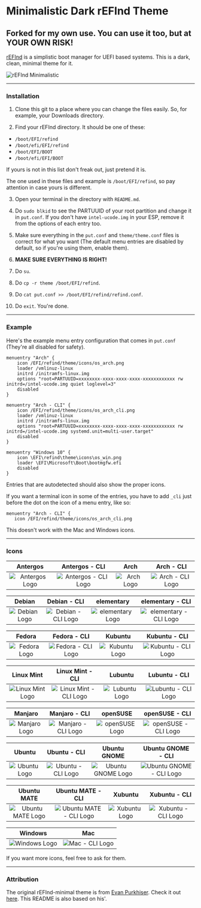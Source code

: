 # Minimalistic Dark rEFInd Theme

## Forked for my own use. You can use it too, but at YOUR OWN RISK!


[rEFInd](http://www.rodsbooks.com/refind/) is a simplistic boot manager for UEFI based systems. This is a dark, clean, minimal theme for it.

![rEFInd Minimalistic](http://i.imgur.com/IXOzMVM.png)
  
---

### Installation

1. Clone this git to a place where you can change the files easily. So, for example, your Downloads directory.

2. Find your rEFInd directory. It should be one of these:
 * `/boot/EFI/refind`
 * `/boot/efi/EFI/refind`
 * `/boot/EFI/BOOT`
 * `/boot/efi/EFI/BOOT`
 
 If yours is not in this list don't freak out, just pretend it is.
 
 The one used in these files and example is `/boot/EFI/refind`, so pay attention in case yours is different.

3. Open your terminal in the directory with `README.md`.

4. Do `sudo blkid` to see the PARTUUID of your root partition and change it in `put.conf`. If you don't have `intel-ucode.img` in your ESP, remove it from the options of each entry too.

5. Make sure everything in the `put.conf` and `theme/theme.conf` files is correct for what you want (The default menu entries are disabled by default, so if you're using them, enable them).

6. **MAKE SURE EVERYTHING IS RIGHT!**

7. Do `su`.

8. Do `cp -r theme /boot/EFI/refind`.

9. Do `cat put.conf >> /boot/EFI/refind/refind.conf`.

10. Do `exit`. You're done.

---

### Example

Here's the example menu entry configuration that comes in `put.conf` (They're all disabled for safety).

```nginx
menuentry "Arch" {
	icon /EFI/refind/theme/icons/os_arch.png
	loader /vmlinuz-linux
	initrd /initramfs-linux.img
	options "root=PARTUUID=xxxxxxxx-xxxx-xxxx-xxxx-xxxxxxxxxxxx rw initrd=/intel-ucode.img quiet loglevel=3"
	disabled
}

menuentry "Arch - CLI" {
	icon /EFI/refind/theme/icons/os_arch_cli.png
	loader /vmlinuz-linux
	initrd /initramfs-linux.img
	options "root=PARTUUID=xxxxxxxx-xxxx-xxxx-xxxx-xxxxxxxxxxxx rw initrd=/intel-ucode.img systemd.unit=multi-user.target"
	disabled
}

menuentry "Windows 10" {
	icon \EFI\refind\theme\icons\os_win.png
	loader \EFI\Microsoft\Boot\bootmgfw.efi
	disabled
}

```

Entries that are autodetected should also show the proper icons.

If you want a terminal icon in some of the entries, you have to add `_cli` just before the dot on the icon of a menu entry, like so:
 ```nginx
menuentry "Arch - CLI" {
	icon /EFI/refind/theme/icons/os_arch_cli.png
```
This doesn't work with the Mac and Windows icons.

---

### Icons

|Antergos|Antergos - CLI|Arch|Arch - CLI|
|:---:|:---:|:---:|:---:|
|![Antergos Logo](http://imgur.com/xurqQVh.png)|![Antergos - CLI Logo](http://imgur.com/1lo1P3A.png)|![Arch Logo](http://imgur.com/ViYuPHe.png)|![Arch - CLI Logo](http://imgur.com/YkoEbrN.png)|

|Debian|Debian - CLI|elementary|elementary - CLI|
|:---:|:---:|:---:|:---:|
|![Debian Logo](http://imgur.com/CESYc0M.png)|![Debian - CLI Logo](http://imgur.com/kyEB7Zj.png)|![elementary Logo](http://imgur.com/zecQ18v.png)|![elementary - CLI Logo](http://imgur.com/78LOw0K.png)|

|Fedora|Fedora - CLI|Kubuntu|Kubuntu - CLI|
|:---:|:---:|:---:|:---:|
|![Fedora Logo](http://imgur.com/yr108gd.png)|![Fedora - CLI Logo](http://imgur.com/O3k9Ar7.png)|![Kubuntu Logo](http://imgur.com/xqw1nem.png)|![Kubuntu - CLI Logo](http://imgur.com/0N93ZzX.png)|

|Linux Mint|Linux Mint - CLI|Lubuntu|Lubuntu - CLI|
|:---:|:---:|:---:|:---:|
|![Linux Mint Logo](http://imgur.com/bLsUq9a.png)|![Linux Mint - CLI Logo](http://imgur.com/CK6bTJb.png)|![Lubuntu Logo](http://imgur.com/SdJOJ46.png)|![Lubuntu - CLI Logo](http://imgur.com/sYAPg5P.png)|

|Manjaro|Manjaro - CLI|openSUSE|openSUSE - CLI|
|:---:|:---:|:---:|:---:|
|![Manjaro Logo](http://imgur.com/POFpb8s.png)|![Manjaro - CLI Logo](http://imgur.com/g5biRjX.png)|![openSUSE Logo](http://imgur.com/p9aVJmK.png)|![openSUSE - CLI Logo](http://imgur.com/jrRrT1n.png)|

|Ubuntu|Ubuntu - CLI|Ubuntu GNOME|Ubuntu GNOME - CLI|
|:---:|:---:|:---:|:---:|
|![Ubuntu Logo](http://imgur.com/M7HoZ33.png)|![Ubuntu - CLI Logo](http://imgur.com/ZFrjPBE.png)|![Ubuntu GNOME Logo](http://imgur.com/TmXBMUv.png)|![Ubuntu GNOME - CLI Logo](http://imgur.com/QqJw57c.png)|

|Ubuntu MATE|Ubuntu MATE - CLI|Xubuntu|Xubuntu - CLI|
|:---:|:---:|:---:|:---:|
|![Ubuntu MATE Logo](http://imgur.com/XXnXdt1.png)|![Ubuntu MATE - CLI Logo](http://imgur.com/JhJ1fiy.png)|![Xubuntu Logo](http://imgur.com/0yDVCIh.png)|![Xubuntu - CLI Logo](http://imgur.com/m8mswX8.png)|

|Windows|Mac|
|:---:|:---:|
|![Windows Logo](http://imgur.com/HXO5KP1.png)|![Mac - CLI Logo](http://imgur.com/FOL5obb.png)|

If you want more icons, feel free to ask for them.

---

### Attribution

The original rEFInd-minimal theme is from [Evan Purkhiser][evan]. Check it out [here][minimal]. 
This README is also based on his'.

[evan]: https://github.com/EvanPurkhiser
[minimal]: https://github.com/EvanPurkhiser/rEFInd-minimal
